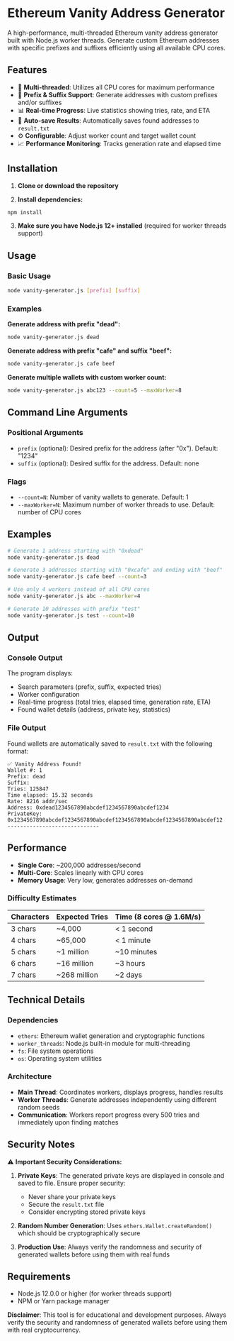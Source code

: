 # Ethereum Vanity Address Generator

A high-performance, multi-threaded Ethereum vanity address generator built with Node.js worker threads. Generate custom Ethereum addresses with specific prefixes and suffixes efficiently using all available CPU cores.

## Features

- 🚀 **Multi-threaded**: Utilizes all CPU cores for maximum performance
- 🎯 **Prefix & Suffix Support**: Generate addresses with custom prefixes and/or suffixes
- 📊 **Real-time Progress**: Live statistics showing tries, rate, and ETA
- 💾 **Auto-save Results**: Automatically saves found addresses to `result.txt`
- ⚙️ **Configurable**: Adjust worker count and target wallet count
- 📈 **Performance Monitoring**: Tracks generation rate and elapsed time

## Installation

1. **Clone or download the repository**

2. **Install dependencies:**
```bash
npm install
```

3. **Make sure you have Node.js 12+ installed** (required for worker threads support)

## Usage

### Basic Usage

```bash
node vanity-generator.js [prefix] [suffix]
```

### Examples

**Generate address with prefix "dead":**
```bash
node vanity-generator.js dead
```

**Generate address with prefix "cafe" and suffix "beef":**
```bash
node vanity-generator.js cafe beef
```

**Generate multiple wallets with custom worker count:**
```bash
node vanity-generator.js abc123 --count=5 --maxWorker=8
```

## Command Line Arguments

### Positional Arguments
- `prefix` (optional): Desired prefix for the address (after "0x"). Default: "1234"
- `suffix` (optional): Desired suffix for the address. Default: none

### Flags
- `--count=N`: Number of vanity wallets to generate. Default: 1
- `--maxWorker=N`: Maximum number of worker threads to use. Default: number of CPU cores

## Examples

```bash
# Generate 1 address starting with "0xdead"
node vanity-generator.js dead

# Generate 3 addresses starting with "0xcafe" and ending with "beef"
node vanity-generator.js cafe beef --count=3

# Use only 4 workers instead of all CPU cores
node vanity-generator.js abc --maxWorker=4

# Generate 10 addresses with prefix "test"
node vanity-generator.js test --count=10
```

## Output

### Console Output
The program displays:
- Search parameters (prefix, suffix, expected tries)
- Worker configuration
- Real-time progress (total tries, elapsed time, generation rate, ETA)
- Found wallet details (address, private key, statistics)

### File Output
Found wallets are automatically saved to `result.txt` with the following format:
```
✅ Vanity Address Found!
Wallet #: 1
Prefix: dead
Suffix: 
Tries: 125847
Time elapsed: 15.32 seconds
Rate: 8216 addr/sec
Address: 0xdead1234567890abcdef1234567890abcdef1234
PrivateKey: 0x1234567890abcdef1234567890abcdef1234567890abcdef1234567890abcdef12
-----------------------------
```

## Performance

- **Single Core**: ~200,000 addresses/second
- **Multi-Core**: Scales linearly with CPU cores
- **Memory Usage**: Very low, generates addresses on-demand

### Difficulty Estimates

| Characters | Expected Tries | Time (8 cores @ 1.6M/s) |
|------------|----------------|--------------------------|
| 3 chars    | ~4,000         | < 1 second              |
| 4 chars    | ~65,000        | < 1 minute              |
| 5 chars    | ~1 million     | ~10 minutes             |
| 6 chars    | ~16 million    | ~3 hours                |
| 7 chars    | ~268 million   | ~2 days                 |

## Technical Details

### Dependencies
- `ethers`: Ethereum wallet generation and cryptographic functions
- `worker_threads`: Node.js built-in module for multi-threading
- `fs`: File system operations
- `os`: Operating system utilities

### Architecture
- **Main Thread**: Coordinates workers, displays progress, handles results
- **Worker Threads**: Generate addresses independently using different random seeds
- **Communication**: Workers report progress every 500 tries and immediately upon finding matches

## Security Notes

⚠️ **Important Security Considerations:**

1. **Private Keys**: The generated private keys are displayed in console and saved to file. Ensure proper security:
   - Never share your private keys
   - Secure the `result.txt` file
   - Consider encrypting stored private keys

2. **Random Number Generation**: Uses `ethers.Wallet.createRandom()` which should be cryptographically secure

3. **Production Use**: Always verify the randomness and security of generated wallets before using them with real funds

## Requirements

- Node.js 12.0.0 or higher (for worker threads support)
- NPM or Yarn package manager

**Disclaimer**: This tool is for educational and development purposes. Always verify the security and randomness of generated wallets before using them with real cryptocurrency.